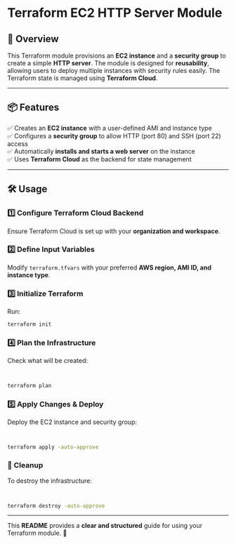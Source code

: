 # **Terraform EC2 HTTP Server Module**  

## **📌 Overview**  
This Terraform module provisions an **EC2 instance** and a **security group** to create a simple **HTTP server**. The module is designed for **reusability**, allowing users to deploy multiple instances with security rules easily. The Terraform state is managed using **Terraform Cloud**.

---

## **📦 Features**  
✅ Creates an **EC2 instance** with a user-defined AMI and instance type  
✅ Configures a **security group** to allow HTTP (port 80) and SSH (port 22) access  
✅ Automatically **installs and starts a web server** on the instance  
✅ Uses **Terraform Cloud** as the backend for state management  


---

## **🛠️ Usage**  

### **1️⃣ Configure Terraform Cloud Backend**
Ensure Terraform Cloud is set up with your **organization and workspace**.

### **2️⃣ Define Input Variables**
Modify `terraform.tfvars` with your preferred **AWS region, AMI ID, and instance type**.

### **3️⃣ Initialize Terraform**  
Run:
```sh
terraform init

```
### **4️⃣ Plan the Infrastructure** 
Check what will be created:

```sh


terraform plan
```
### **5️⃣ Apply Changes & Deploy** 
Deploy the EC2 instance and security group:

```sh


terraform apply -auto-approve
```


### **🧹 Cleanup** 
To destroy the infrastructure:

```sh


terraform destroy -auto-approve
```

---

This **README** provides a **clear and structured** guide for using your Terraform module. 🚀  

